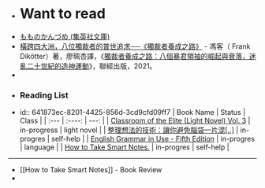 - # Want to read
- [もものかんづめ (集英社文庫)](https://www.amazon.co.jp/%E3%82%82%E3%82%82%E3%81%AE%E3%81%8B%E3%82%93%E3%81%A5%E3%82%81-%E9%9B%86%E8%8B%B1%E7%A4%BE%E6%96%87%E5%BA%AB-%E3%81%95%E3%81%8F%E3%82%89%E3%82%82%E3%82%82%E3%81%93-ebook/dp/B07JGSL9V5/ref=sr_1_1?dchild=1&keywords=%E3%81%95%E3%81%8F%E3%82%89%E3%82%82%E3%82%82%E3%81%93+%E3%82%A8%E3%83%83%E3%82%BB%E3%82%A4&sr=8-1)
- [橫跨四大洲，八位獨裁者的普世追求──《獨裁者養成之路》](https://storystudio.tw/article/sobooks/how-to-be-a-dictator-bookreview/) - 馮客（ Frank Dikötter）著，廖珮杏譯，《[獨裁者養成之路：八個暴君領袖的崛起與衰落，迷亂二十世紀的造神運動](https://www.books.com.tw/exep/assp.php/gushi/products/0010880835?utm_source=gushi&utm_medium=ap-books&utm_content=recommend&utm_campaign=ap-202102)》，聯經出版，2021。
-
- ### Reading List
- id:: 641873ec-8201-4425-856d-3cd9cfd09ff7
  | Book Name      | Status | Class     |
  | :---        |    :----:   |          ---: |
  | [Classroom of the Elite (Light Novel) Vol. 3](http://mikosuisui.xyz:8083/book/59)      | in-progress       | light novel |
  | [整理想法的技術：讓你避免腦袋一片混[..]](http://mikosuisui.xyz:8083/book/53)   | in-progres        | self-help      |
  | [English Grammar in Use - Fifth Edition](http://mikosuisui.xyz:8083/book/38) | in-progres        | language      |
  | [How to Take Smart Notes.](http://mikosuisui.xyz:8083/book/50) | in-progres        | self-help      |
- ---
- [[How to Take Smart Notes]] - Book Review
-